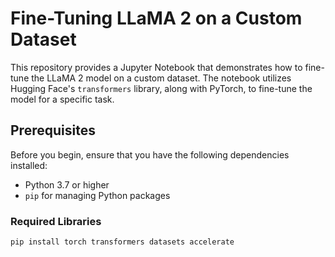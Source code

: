 # Fine-Tuning LLaMA 2 on a Custom Dataset

This repository provides a Jupyter Notebook that demonstrates how to fine-tune the LLaMA 2 model on a custom dataset. The notebook utilizes Hugging Face's `transformers` library, along with PyTorch, to fine-tune the model for a specific task.

## Prerequisites

Before you begin, ensure that you have the following dependencies installed:

- Python 3.7 or higher
- `pip` for managing Python packages

### Required Libraries

```bash
pip install torch transformers datasets accelerate
